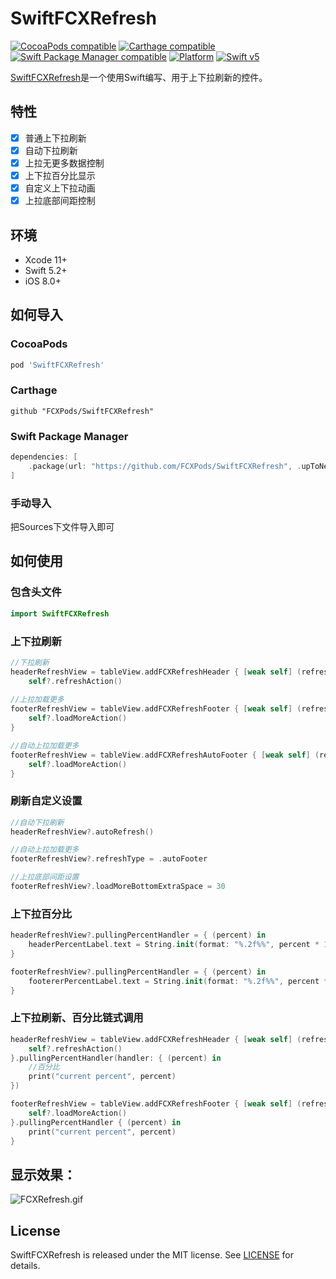 # SwiftFCXRefresh

[![CocoaPods compatible](https://img.shields.io/cocoapods/v/SwiftFCXRefresh.svg)](http://cocoadocs.org/docsets/SwiftFCXRefresh/)
[![Carthage compatible](https://img.shields.io/badge/Carthage-compatible-4BC51D.svg?style=flat)](https://github.com/Carthage/Carthage)
[![Swift Package Manager compatible](https://img.shields.io/badge/Swift%20Package%20Manager-compatible-brightgreen.svg)](https://github.com/apple/swift-package-manager)
[![Platform](http://img.shields.io/cocoapods/p/SwiftFCXRefresh.svg?style=flat)](https://github.com/FCXPods/SwiftFCXRefresh)
[![Swift v5](https://img.shields.io/badge/Swift-v5-orange.svg?style=flat)](https://developer.apple.com/swift/)

[SwiftFCXRefresh](https://github.com/FCXPods/SwiftFCXRefresh)是一个使用Swift编写、用于上下拉刷新的控件。

## 特性

- [x] 普通上下拉刷新
- [x] 自动下拉刷新
- [x] 上拉无更多数据控制
- [x] 上下拉百分比显示
- [x] 自定义上下拉动画
- [x] 上拉底部间距控制

## 环境

- Xcode 11+
- Swift 5.2+
- iOS 8.0+

## 如何导入

### CocoaPods

```ruby
pod 'SwiftFCXRefresh'
```
### Carthage

```ogdl
github "FCXPods/SwiftFCXRefresh"
```

### Swift Package Manager
```swift
dependencies: [
    .package(url: "https://github.com/FCXPods/SwiftFCXRefresh", .upToNextMajor(from: "0.1.4"))
]
```

### 手动导入

把Sources下文件导入即可

## 如何使用

### 包含头文件

```swift
import SwiftFCXRefresh
```

### 上下拉刷新

```swift
//下拉刷新
headerRefreshView = tableView.addFCXRefreshHeader { [weak self] (refreshHeader) in
    self?.refreshAction()
    
//上拉加载更多
footerRefreshView = tableView.addFCXRefreshFooter { [weak self] (refreshFooter) in
    self?.loadMoreAction()
}

//自动上拉加载更多
footerRefreshView = tableView.addFCXRefreshAutoFooter { [weak self] (refreshFooter) in
    self?.loadMoreAction()
}
```

### 刷新自定义设置

```swift
//自动下拉刷新
headerRefreshView?.autoRefresh()

//自动上拉加载更多
footerRefreshView?.refreshType = .autoFooter

//上拉底部间距设置
footerRefreshView?.loadMoreBottomExtraSpace = 30
```

### 上下拉百分比

```swift
headerRefreshView?.pullingPercentHandler = { (percent) in
    headerPercentLabel.text = String.init(format: "%.2f%%", percent * 100)
}

footerRefreshView?.pullingPercentHandler = { (percent) in
    footererPercentLabel.text = String.init(format: "%.2f%%", percent * 100)
}
```

### 上下拉刷新、百分比链式调用

```swift
headerRefreshView = tableView.addFCXRefreshHeader { [weak self] (refreshHeader) in
    self?.refreshAction()
}.pullingPercentHandler(handler: { (percent) in
    //百分比
    print("current percent", percent)
})

footerRefreshView = tableView.addFCXRefreshFooter { [weak self] (refreshFooter) in
    self?.loadMoreAction()
}.pullingPercentHandler { (percent) in
    print("current percent", percent)
}
```

## 显示效果：

![FCXRefresh.gif](https://raw.githubusercontent.com/FCXPods/SwiftFCXRefresh/master/FCXRefresh.gif)


## License

SwiftFCXRefresh is released under the MIT license. See [LICENSE](https://github.com/FCXPods/SwiftFCXRefresh/blob/master/LICENSE) for details.
